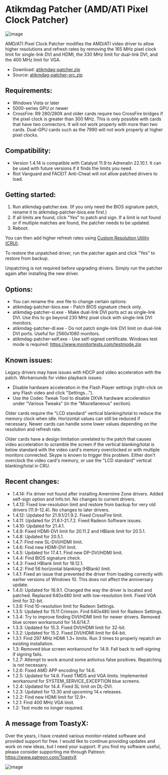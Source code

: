 # Atikmdag Patcher (AMD/ATI Pixel Clock Patcher)
![image](https://user-images.githubusercontent.com/98732955/212462154-150a9698-fee0-40d0-bb49-dd2211bda970.png)

AMD/ATI Pixel Clock Patcher modifies the AMD/ATI video driver to allow higher resolutions and refresh rates by removing the 165 MHz pixel clock limit for single-link DVI and HDMI, the 330 MHz limit for dual-link DVI, and the 400 MHz limit for VGA.

+ Download: [atikmdag-patcher.zip](https://github.com/Ga678mer1/AMD-ATI-Pixel-Clock-Patcher/releases/download/atikmdag-patcher/atikmdag-patcher-1.4.14.zip)
+ Source: [atikmdag-patcher-src.zip](https://github.com/Ga678mer1/AMD-ATI-Pixel-Clock-Patcher/releases/download/atikmdag-patcher/atikmdag-patcher-1.4.14-src.zip)

## Requirements:
+ Windows Vista or later
+ 5000-series GPU or newer
+ CrossFire: R9 280/280X and older cards require two CrossFire bridges if the pixel clock is greater than 300 MHz. This is only possible with cards that have two connectors. It will not work properly with more than two cards. Dual-GPU cards such as the 7990 will not work properly at higher pixel clocks.

## Compatibility:
+ Version 1.4.14 is compatible with Catalyst 11.9 to Adrenalin 22.10.1. It can be used with future versions if it finds the limits you need.
+ Riot Vanguard and FACEIT Anti-Cheat will not allow patched drivers to load.

## Getting started:
1. Run atikmdag-patcher.exe. (If you only need the BIOS signature patch, rename it to atikmdag-patcher-bios.exe first.)
2. If all limits are found, click "Yes" to patch and sign. If a limit is not found or if multiple matches are found, the patcher needs to be updated.
3. Reboot.

You can then add higher refresh rates using [Custom Resolution Utility (CRU)](https://www.monitortests.com/forum/Thread-Custom-Resolution-Utility-CRU).

To restore the unpatched driver, run the patcher again and click "Yes" to restore from backup.

Unpatching is not required before upgrading drivers. Simply run the patcher again after installing the new driver.

## Options:
+ You can rename the .exe file to change certain options:
+ atikmdag-patcher-bios.exe - Patch BIOS signature check only.
+ atikmdag-patcher-sl.exe - Make dual-link DVI ports act as single-link DVI. Use this to go beyond 230 MHz pixel clock with single-link DVI monitors.
+ atikmdag-patcher-dl.exe - Do not patch single-link DVI limit on dual-link DVI ports. Useful for 2560x1080 monitors.
+ atikmdag-patcher-self.exe - Use self-signed certificate. Windows test mode is required: https://www.monitortests.com/testmode.zip

## Known issues:

Legacy drivers may have issues with HDCP and video acceleration with the patch. Workarounds for video playback issues:
+ Disable hardware acceleration in the Flash Player settings (right-click on any Flash video and click "Settings...").
+ Use the Codec Tweak Tool to disable DXVA hardware acceleration under "Various Tweaks" (in the "Miscellaneous" section).

Older cards require the "LCD standard" vertical blanking/total to reduce the memory clock when idle. Horizontal values can still be reduced if necessary. Newer cards can handle some lower values depending on the resolution and refresh rate.

Older cards have a design limitation unrelated to the patch that causes video acceleration to scramble the screen if the vertical blanking/total is below standard with the video card's memory overclocked or with multiple monitors connected. Skype is known to trigger this problem. Either don't overclock the video card's memory, or use the "LCD standard" vertical blanking/total in CRU.

## Recent changes:
+ 1.4.14: Fix driver not found after installing Amernime Zone drivers. Added self-sign option and Info.txt. No changes to current drivers.
+ 1.4.13: Fixed low-resolution limit and restore from backup for very old drivers (11.9-12.4). No changes to later drivers.
+ 1.4.12: Updated for 21.9.1/21.9.2. Fixed CrossFire limit.
+ 1.4.11: Updated for 21.6.1-21.7.2. Fixed Radeon Software issues.
+ 1.4.10: Updated for 21.4.1.
+ 1.4.9: Fixed HDMI-DVI limit for 20.11.2 and HBlank limit for 20.5.1.
+ 1.4.8: Updated for 20.5.1.
+ 1.4.7: Find new SL-DVI/HDMI limit.
+ 1.4.6: Find new HDMI-DVI limit.
+ 1.4.5: Updated for 17.4.1. Find new DP-DVI/HDMI limit.
+ 1.4.4: Find BIOS signature check.
+ 1.4.3: Fixed HBlank limit for 16.12.1.
+ 1.4.2: Find 56 horizontal blanking (HBlank) limit.
+ 1.4.1: Fixed an issue that prevented the driver from loading correctly with earlier versions of Windows 10. This does not affect the anniversary update.
+ 1.4.0: Updated for 16.9.1. Changed the way the driver is located and patched. Replaced 640x480 limit with low-resolution limit. Fixed VGA limit for 32-bit.
+ 1.3.6: Find 10-resolution limit for Radeon Settings.
+ 1.3.5: Updated for 15.11 Crimson. Find 640x480 limit for Radeon Settings.
+ 1.3.4: Try to improve finding DVI/HDMI limit for newer drivers. Removed blue screen workaround for 14.6/14.7.
+ 1.3.3: Updated for 15.3. Fixed DVI/HDMI limit for 32-bit.
+ 1.3.2: Updated for 15.2. Fixed DVI/HDMI limit for 64-bit.
+ 1.3.1: Find 297 MHz HDMI 1.3+ limits. Run 3 times to properly repatch an existing installation.
+ 1.3: Removed blue screen workaround for 14.9. Fall back to self-signing if signing fails.
+ 1.2.7: Attempt to work around some antivirus false positives. Repatching is not necessary.
+ 1.2.6: Fixed AMD APP encoding for 14.6.
+ 1.2.5: Updated for 14.6. Fixed TMDS and VGA limits. Implemented workaround for SYSTEM_SERVICE_EXCEPTION blue screens.
+ 1.2.4: Updated for 14.4. Fixed SL limit on DL-DVI.
+ 1.2.3: Updated for 13.30 and upcoming 14.x releases.
+ 1.2.2: Find new HDMI limit for 12.9+.
+ 1.2.1: Find 400 MHz VGA limit.
+ 1.2: Test mode no longer required.

A message from ToastyX:
-----------------------
Over the years, I have created various monitor-related software and provided support for free. I would like to continue providing updates and work on new ideas, but I need your support. If you find my software useful, please consider supporting me through Patreon: https://www.patreon.com/ToastyX

![image](https://user-images.githubusercontent.com/98732955/212462280-b296e91f-f15f-4a7a-ab77-044d7876bc7d.png)

